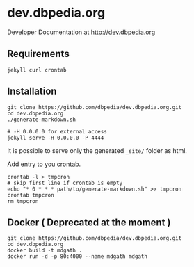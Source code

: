 # dev.dbpedia.org
Developer Documentation at http://dev.dbpedia.org

## Requirements
```
jekyll curl crontab
```
## Installation 
```
git clone https://github.com/dbpedia/dev.dbpedia.org.git
cd dev.dbpedia.org
./generate-markdown.sh

# -H 0.0.0.0 for external access 
jekyll serve -H 0.0.0.0 -P 4444
```

It is possible to serve only the generated `_site/` folder as html.

Add entry to you crontab.
```
crontab -l > tmpcron
# skip first line if crontab is empty
echo "* 0 * * * path/to/generate-markdown.sh" >> tmpcron
crontab tmpcron
rm tmpcron
```

## Docker ( Deprecated at the moment )
```
git clone https://github.com/dbpedia/dev.dbpedia.org.git
cd dev.dbpedia.org
docker build -t mdgath .
docker run -d -p 80:4000 --name mdgath mdgath
```

